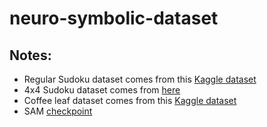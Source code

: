 # neuro-symbolic-dataset

## Notes:
- Regular Sudoku dataset comes from this [Kaggle dataset](https://www.kaggle.com/datasets/bryanpark/sudoku?resource=download)
- 4x4 Sudoku dataset comes from [here](https://github.com/Black-Phoenix/4x4-Sudoku-Dataset)
- Coffee leaf dataset comes from this [Kaggle dataset](https://www.kaggle.com/datasets/alvarole/coffee-leaves-disease)
- SAM [checkpoint](https://dl.fbaipublicfiles.com/segment_anything/sam_vit_h_4b8939.pth)